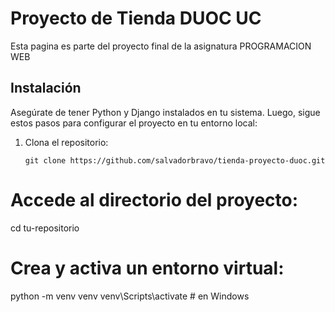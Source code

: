 # Proyecto de Tienda DUOC UC

Esta pagina es parte del proyecto final de la asignatura PROGRAMACION WEB

## Instalación

Asegúrate de tener Python y Django instalados en tu sistema. Luego, sigue estos pasos para configurar el proyecto en tu entorno local:

1. Clona el repositorio:

   ```shell
   git clone https://github.com/salvadorbravo/tienda-proyecto-duoc.git
   
# Accede al directorio del proyecto:

cd tu-repositorio

# Crea y activa un entorno virtual:

python -m venv venv
venv\Scripts\activate  # en Windows
